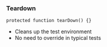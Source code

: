 ### Teardown

```
protected function tearDown() {}
```

* Cleans up the test environment
* No need to override in typical tests
